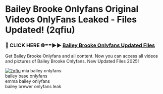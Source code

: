 # Bailey Brooke Onlyfans Original Videos 0nlyFans Leaked - Files Updated! (2qfiu)

<h3>🔴 CLICK HERE 🌐==►► <a href="https://tinyurl.com/2wckxsce" rel="nofollow">Bailey Brooke Onlyfans Updated Files</a></h3>

Get Bailey Brooke Onlyfans and all content. Now you can access all videos and pictures of Bailey Brooke Onlyfans. New Updated Files 2025!

[![2qfiu](https://i.imgur.com/AFduVYN.gif)](https://tinyurl.com/2wckxsce)
mia bailey onlyfans<br>
bailey base onlyfans<br>
emma bailey onlyfans<br>
bailey brewer onlyfans leak